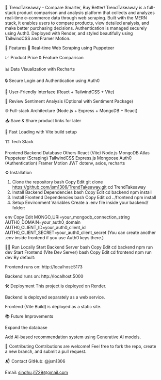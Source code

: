🛒 TrendTakeaway - Compare Smarter, Buy Better!
TrendTakeaway is a full-stack product comparison and analysis platform that collects and analyzes real-time e-commerce data through web scraping. Built with the MERN stack, it enables users to compare products, view detailed analysis, and make better purchasing decisions. Authentication is managed securely using Auth0.
Deployed with Render, and styled beautifully using TailwindCSS and Framer Motion.

🚀 Features
🔎 Real-time Web Scraping using Puppeteer

📈 Product Price & Feature Comparison

📊 Data Visualization with Recharts

🔒 Secure Login and Authentication using Auth0

🎯 User-Friendly Interface (React + TailwindCSS + Vite)

💬 Review Sentiment Analysis (Optional with Sentiment Package)

🌐 Full-stack Architecture (Node.js + Express + MongoDB + React)

📥 Save & Share product links for later

🌟 Fast Loading with Vite build setup

🏗️ Tech Stack

Frontend	Backend	Database	Others
React (Vite)	Node.js	MongoDB Atlas	Puppeteer (Scraping)
TailwindCSS	Express.js	Mongoose	Auth0 (Authentication)
Framer Motion	JWT		dotenv, axios, recharts


⚙️ Installation
1. Clone the repository
bash
Copy
Edit
git clone https://github.com/jsm1306/TrendTakeaway.git
cd TrendTakeaway
2. Install Backend Dependencies
bash
Copy
Edit
cd backend
npm install
3. Install Frontend Dependencies
bash
Copy
Edit
cd ../frontend
npm install
4. Setup Environment Variables
Create a .env file inside your backend/ folder:

env
Copy
Edit
MONGO_URI=your_mongodb_connection_string
AUTH0_DOMAIN=your_auth0_domain
AUTH0_CLIENT_ID=your_auth0_client_id
AUTH0_CLIENT_SECRET=your_auth0_client_secret
(You can create another .env inside frontend if you use Auth0 keys there.)

🏃‍♂️ Run Locally
Start Backend Server
bash
Copy
Edit
cd backend
npm run dev
Start Frontend (Vite Dev Server)
bash
Copy
Edit
cd frontend
npm run dev
By default:

Frontend runs on: http://localhost:5173

Backend runs on: http://localhost:5000

🛠️ Deployment
This project is deployed on Render.

Backend is deployed separately as a web service.

Frontend (Vite Build) is deployed as a static site.

📚 Future Improvements

Expand the database

Add AI-based recommendation system using Generative AI models.

🤝 Contributing
Contributions are welcome!
Feel free to fork the repo, create a new branch, and submit a pull request.

📬 Contact
GitHub: @jsm1306

Email: sindhu.j1729@gmail.com

